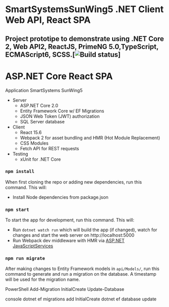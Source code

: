 # 


# SmartSystemsSunWing5 .NET Client Web API, React SPA
## Project prototipe to demonstrate using .NET Core 2, Web API2, ReactJS, PrimeNG 5.0,TypeScript, ECMAScript6, SCSS.[![Build status](https://ci.appveyor.com/api/projects/status/33srpo7owl1h3y4e?svg=true)]
# ASP.NET Core React SPA

Application SmartSystems SunWing5
- Server
  - ASP.NET Core 2.0
  - Entity Framework Core w/ EF Migrations
  - JSON Web Token (JWT) authorization
  - SQL Server database
- Client
  - React 15.6
  - Webpack 2 for asset bundling and HMR (Hot Module Replacement)
  - CSS Modules
  - Fetch API for REST requests
- Testing
  - xUnit for .NET Core

### `npm install`

When first cloning the repo or adding new dependencies, run this command.  This will:

- Install Node dependencies from package.json

### `npm start`

To start the app for development, run this command.  This will:

- Run `dotnet watch run` which will build the app (if changed), watch for changes and start the web server on http://localhost:5000
- Run Webpack dev middleware with HMR via [ASP.NET JavaScriptServices](https://github.com/aspnet/JavaScriptServices)

### `npm run migrate`

After making changes to Entity Framework models in `api/Models/`, run this command to generate and run a migration on the database.  A timestamp will be used for the migration name.

PowerShell
Add-Migration InitialCreate
Update-Database

console
dotnet ef migrations add InitialCreate
dotnet ef database update
